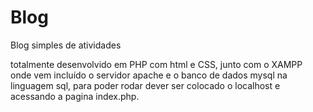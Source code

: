 # Blog
Blog simples de atividades


totalmente desenvolvido em PHP com html e CSS, junto com o XAMPP onde vem incluído o servidor apache e o banco de dados mysql na linguagem sql,
para poder rodar dever ser colocado o localhost e acessando a pagina index.php.
